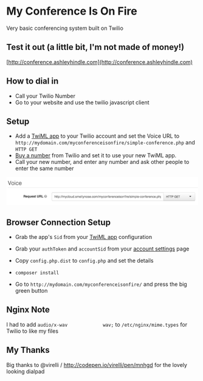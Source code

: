 # My Conference Is On Fire

Very basic conferencing system built on Twilio

## Test it out (a little bit, I'm not made of money!)
[http://conference.ashleyhindle.com](http://conference.ashleyhindle.com)


## How to dial in

* Call your Twilio Number
* Go to your website and use the twilio javascript client


## Setup

* Add a [TwiML app](https://www.twilio.com/user/account/voice/dev-tools/twiml-apps) to your Twilio account and set the Voice URL to `http://mydomain.com/myconferenceisonfire/simple-conference.php` and `HTTP GET`
* [Buy a number](https://www.twilio.com/user/account/voice/phone-numbers) from Twilio and set it to use your new TwiML app.
* Call your new number, and enter any number and ask other people to enter the same number

![image](twiml-app.png)  


## Browser Connection Setup
* Grab the app's `Sid` from your [TwiML app](https://www.twilio.com/user/account/voice/dev-tools/twiml-apps) configuration
* Grab your `authToken` and `accountSid` from your [account settings](https://www.twilio.com/user/account/settings) page

* Copy `config.php.dist` to `config.php` and set the details
* `composer install`
* Go to `http://mydomain.com/myconferenceisonfire/` and press the big green button


## Nginx Note
I had to add `audio/x-wav             wav;` to `/etc/nginx/mime.types` for Twilio to like my files


## My Thanks
Big thanks to @virelli / http://codepen.io/virelli/pen/mnhgd for the lovely looking dialpad